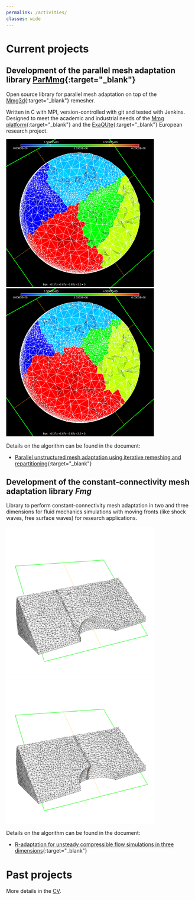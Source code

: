 ```yaml
---
permalink: /activities/
classes: wide
---
```


# Current projects
## Development of the parallel mesh adaptation library [ParMmg](https://github.com/MmgTools/ParMmg){:target="_blank"}
Open source library for parallel mesh adaptation on top of the [Mmg3d](https://github.com/MmgTools/Mmg){:target="_blank"} remesher.

Written in C with MPI, version-controlled with git and tested with Jenkins. Designed to meet the academic and industrial needs of the [Mmg platform](https://www.mmgtools.org){:target="_blank"} and the [ExaQUte](http://exaqute.eu){:target="_blank"} European research project.

<img src="/assets/images/n1g8_my_mark_pre-P00-00_cut.png" width="400">
<img src="/assets/images/n1g8_my_mark_post-P00-00_cut.png" width="400">

Details on the algorithm can be found in the document:
- [Parallel unstructured mesh adaptation using iterative remeshing and repartitioning](https://hal.inria.fr/hal-02386837/document){:target="_blank"}

## Development of the constant-connectivity mesh adaptation library _Fmg_
Library to perform constant-connectivity mesh adaptation in two and three dimensions for fluid mechanics simulations with moving fronts (like shock waves, free surface waves) for research applications.

<img src="/assets/images/sortie4_cut_res500.png" width="400">
<img src="/assets/images/sortie14_cut_res500.png" width="400">

Details on the algorithm can be found in the document:
- [R-adaptation for unsteady compressible flow simulations in three dimensions](https://hal.inria.fr/hal-02284746/document){:target="_blank"}

# Past projects
More details in the [CV](/cv).

